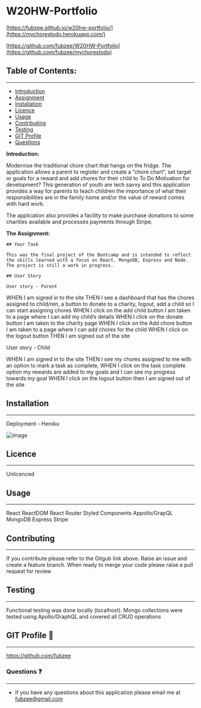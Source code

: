 # W20HW-Portfolio

[https://fubzee.github.io/w20hw-portfolio/](https://mychorestodo.herokuapp.com/)

[https://github.com/fubzee/W20HW-Portfolio](https://github.com/fubzee/mychorestodo)

## Table of Contents: 
---
* [Introduction](#Introduction)
* [Assignment](#Assignment)
* [Installation](#Installation)
* [Licence](#Licence)
* [Usage](#usage)
* [Contributing](#contributing)
* [Testing](#Testing)
* [GIT Profile](#gitprofile)
* [Questions](#questions)

**Introduction:** 

Modernise the traditional chore chart that hangs on the fridge.  The application allows a parent to register and create a “chore chart”, set target or goals for a reward and add chores for their child to To Do 
Motivation for development?
This generation of youth are tech savvy and this application provides a way for parents to teach children the importance of what their responsibilities are in the family home and/or the value of reward comes with hard work. 

The application also provides a facility to make purchase donations to some charities available and processes payments through Stripe.

**The Assignment:** 

    ## Your Task

    This was the final project of the Bootcamp and is intended to reflect the skills learned with a focus on React, MongoDB, Express and Node.  The project is still a work in progress.  

    ## User Story

    User story - Parent
    
WHEN I am signed in to the site THEN I see a dashboard that has the chores assigned to child/ren, a button to donate to a charity, logout, add a child so I can start assigning chores WHEN I click on the add child button I am taken to a page where I can add my child’s details WHEN I click on the donate button I am taken to the charity page WHEN I click on the Add chore button I am taken to a page where I can add chores for the child WHEN I click on the logout button THEN I am signed out of the site 

User story - Child

WHEN I am signed in to the site THEN I see my chores assigned to me with an option to mark a task as complete, WHEN I click on the task complete option my rewards are added to my goals and I can see my progress towards my goal WHEN I click on the logout button then I am signed out of the site

 
## Installation 
---
Deployment - Heroku




![image](https://user-images.githubusercontent.com/94102473/169345392-3f7bdaa4-af91-450d-9793-6b83a79df512.png)


## Licence
---
Unlicenced

## Usage
---

React
ReactDOM
React Router
Styled Components
Appollo/GrapQL
MongoDB
Express 
Stripe


## Contributing
---
 If you contribute please refer to the Gitgub link above.  Raise an issue and create a feature branch.  When ready to merge your code please raise a pull request for review

## Testing
---
Functional testing was done locally (localhost).
Mongo collections were tested using Apollo/GraphQL and covered all CRUD operations

## GIT Profile :link:
--- 
https://github.com/fubzee

### Questions :question:
---
* If you have any questions about this application please email me at fubzee@gmail.com
